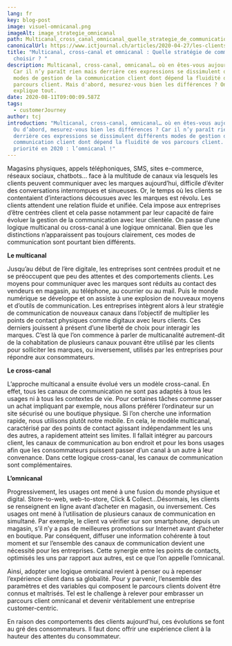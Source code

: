 ```yaml
---
lang: fr
key: blog-post
image: visuel-omnicanal.png
imageAlt: image_strategie_omnicanal
path: Multicanal_cross_canal_omnicanal_quelle_strategie_de_communication_choisir
canonicalUrl: https://www.ictjournal.ch/articles/2020-04-27/les-clients-attendent-une-relation-fluide-et-unifiee
title: "Multicanal, cross-canal et omnicanal : Quelle stratégie de communication
  choisir ? "
description: Multicanal, cross-canal, omnicanal… où en êtes-vous aujourd’hui ?
  Car il n’y paraît rien mais derrière ces expressions se dissimulent différents
  modes de gestion de la communication client dont dépend la fluidité de vos
  parcours client. Mais d'abord, mesurez-vous bien les différences ? On vous
  explique tout.
date: 2020-08-11T09:00:09.587Z
tags:
  - customerJourney
author: tcj
introduction: "Multicanal, cross-canal, omnicanal… où en êtes-vous aujourd’hui ?
  Ou d’abord, mesurez-vous bien les différences ? Car il n’y paraît rien mais
  derrière ces expressions se dissimulent différents modes de gestion de la
  communication client dont dépend la fluidité de vos parcours client. La
  priorité en 2020 : l’omnicanal !"
---
```

Magasins physiques, appels téléphoniques, SMS, sites e-commerce, réseaux sociaux, chatbots… face à la multitude de canaux via lesquels les clients peuvent communiquer avec les marques aujourd’hui, difficile d’éviter des conversations interrompues et sinueuses. Or, le temps où les clients se contentaient d’interactions décousues avec les marques est révolu. Les clients attendent une relation fluide et unifiée. Cela impose aux entreprises d’être centrées client et cela passe notamment par leur capacité de faire évoluer la gestion de la communication avec leur clientèle. On passe d’une logique multicanal ou cross-canal à une logique omnicanal. Bien que les distinctions n’apparaissent pas toujours clairement, ces modes de communication sont pourtant bien différents.

**Le multicanal**

Jusqu’au début de l’ère digitale, les entreprises sont centrées produit et ne se préoccupent que peu des attentes et des comportements clients. Les moyens pour communiquer avec les marques sont réduits au contact des vendeurs en magasin, au téléphone, au courrier ou au mail. Puis le monde numérique se développe et on assiste à une explosion de nouveaux moyens et d’outils de communication. Les entreprises intègrent alors à leur stratégie de communication de nouveaux canaux dans l’objectif de multiplier les points de contact physiques comme digitaux avec leurs clients. Ces derniers jouissent à présent d’une liberté de choix pour interagir les marques. C’est là que l’on commence à parler de multicanalité autrement-dit de la cohabitation de plusieurs canaux pouvant être utilisé par les clients pour solliciter les marques, ou inversement, utilisés par les entreprises pour répondre aux consommateurs.

**Le cross-canal**

L’approche multicanal a ensuite évolué vers un modèle cross-canal. En effet, tous les canaux de communication ne sont pas adaptés à tous les usages ni à tous les contextes de vie. Pour certaines tâches comme passer un achat impliquant par exemple, nous allons préférer l’ordinateur sur un site sécurisé ou une boutique physique. Si l’on cherche une information rapide, nous utilisons plutôt notre mobile. En cela, le modèle multicanal, caractérisé par des points de contact agissant indépendamment les uns des autres, a rapidement atteint ses limites. Il fallait intégrer au parcours client, les canaux de communication au bon endroit et pour les bons usages afin que les consommateurs puissent passer d’un canal à un autre à leur convenance. Dans cette logique cross-canal, les canaux de communication sont complémentaires.

**L’omnicanal**

Progressivement, les usages ont mené à une fusion du monde physique et digital. Store-to-web, web-to-store, Click & Collect…Désormais, les clients se renseignent en ligne avant d’acheter en magasin, ou inversement. Ces usages ont mené à l’utilisation de plusieurs canaux de communication en simultané. Par exemple, le client va vérifier sur son smartphone, depuis un magasin, s’il n’y a pas de meilleures promotions sur Internet avant d’acheter en boutique. Par conséquent, diffuser une information cohérente à tout moment et sur l’ensemble des canaux de communication devient une nécessité pour les entreprises. Cette synergie entre les points de contacts, optimisés les uns par rapport aux autres, est ce que l’on appelle l’omnicanal.

Ainsi, adopter une logique omnicanal revient à penser ou à repenser l’expérience client dans sa globalité. Pour y parvenir, l’ensemble des paramètres et des variables qui composent le parcours clients doivent être connus et maîtrisés. Tel est le challenge à relever pour embrasser un parcours client omnicanal et devenir véritablement une entreprise customer-centric.

En raison des comportements des clients aujourd'hui, ces évolutions se font au gré des consommateurs. Il faut donc offrir une expérience client à la hauteur des attentes du consommateur.